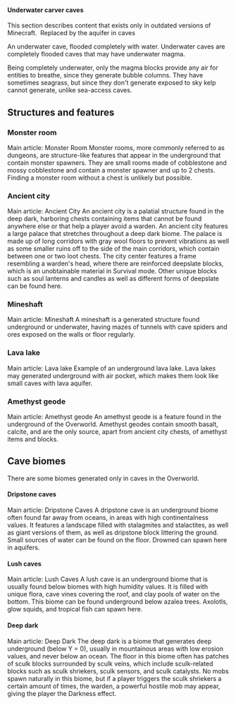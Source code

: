 #### Underwater carver caves

  

This section describes content that exists only in outdated versions of Minecraft. 
Replaced by the aquifer in caves


An underwater cave, flooded completely with water.
Underwater caves are completely flooded caves that may have underwater magma.

Being completely underwater, only the magma blocks provide any air for entities to breathe, since they generate bubble columns. They have sometimes seagrass, but since they don't generate exposed to sky kelp cannot generate, unlike sea-access caves.


## Structures and features
### Monster room
Main article: Monster Room
Monster rooms, more commonly referred to as dungeons, are structure-like features that appear in the underground that contain monster spawners. They are small rooms made of cobblestone and mossy cobblestone and contain a monster spawner and up to 2 chests. Finding a monster room without a chest is unlikely but possible.

### Ancient city
Main article: Ancient City
An ancient city is a palatial structure found in the deep dark, harboring chests containing items that cannot be found anywhere else or that help a player avoid a warden. An ancient city features a large palace that stretches throughout a deep dark biome. The palace is made up of long corridors with gray wool floors to prevent vibrations as well as some smaller ruins off to the side of the main corridors, which contain between one or two loot chests. The city center features a frame resembling a warden's head, where there are reinforced deepslate blocks, which is an unobtainable material in Survival mode. Other unique blocks such as soul lanterns and candles as well as different forms of deepslate can be found here.

### Mineshaft
Main article: Mineshaft
A mineshaft is a generated structure found underground or underwater, having mazes of tunnels with cave spiders and ores exposed on the walls or floor regularly.

### Lava lake
Main article: Lava lake
Example of an underground lava lake.
Lava lakes may generated underground with air pocket, which makes them look like small caves with lava aquifer.

### Amethyst geode
Main article: Amethyst geode
An amethyst geode is a feature found in the underground of the Overworld. Amethyst geodes contain smooth basalt, calcite, and are the only source, apart from ancient city chests, of amethyst items and blocks.


## Cave biomes
There are some biomes generated only in caves in the Overworld.

#### Dripstone caves
Main article: Dripstone Caves
A dripstone cave is an underground biome often found far away from oceans, in areas with high continentalness values. It features a landscape filled with stalagmites and stalactites, as well as giant versions of them, as well as dripstone block littering the ground. Small sources of water can be found on the floor. Drowned can spawn here in aquifers.

#### Lush caves
Main article: Lush Caves
A lush cave is an underground biome that is usually found below biomes with high humidity values. It is filled with unique flora, cave vines covering the roof, and clay pools of water on the bottom. This biome can be found underground below azalea trees. Axolotls, glow squids, and tropical fish can spawn here.

#### Deep dark
Main article: Deep Dark
The deep dark is a biome that generates deep underground (below Y = 0), usually in mountainous areas with low erosion values, and never below an ocean. The floor in this biome often has patches of sculk blocks surrounded by sculk veins, which include sculk-related blocks such as sculk shriekers, sculk sensors, and sculk catalysts. No mobs spawn  naturally in this biome, but if a player triggers the sculk shriekers a certain amount of times, the warden, a powerful hostile mob may appear, giving the player the Darkness effect.


